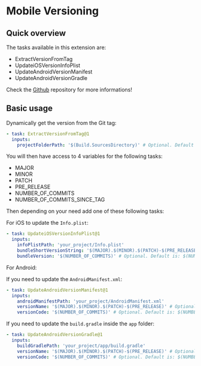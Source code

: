 # Mobile Versioning

## Quick overview

The tasks available in this extension are:

- ExtractVersionFromTag
- UpdateiOSVersionInfoPlist
- UpdateAndroidVersionManifest
- UpdateAndroidVersionGradle

Check the [Github](https://github.com/damienaicheh/azure-devops-mobile-versioning) repository for more informations!

## Basic usage

Dynamically get the version from the Git tag:

```yml
- task: ExtractVersionFromTag@1
  inputs:
    projectFolderPath: '$(Build.SourcesDirectory)' # Optional. Default is: $(Build.SourcesDirectory)
```

You will then have access to 4 variables for the following tasks:
- MAJOR
- MINOR
- PATCH
- PRE_RELEASE
- NUMBER_OF_COMMITS
- NUMBER_OF_COMMITS_SINCE_TAG

Then depending on your need add one of these following tasks:

For iOS to update the `Info.plist`:

```yaml
- task: UpdateiOSVersionInfoPlist@1
  inputs:
    infoPlistPath: 'your_project/Info.plist'
    bundleShortVersionString: '$(MAJOR).$(MINOR).$(PATCH)-$(PRE_RELEASE)' # Optional. Default is: $(MAJOR).$(MINOR).$(PATCH)
    bundleVersion: '$(NUMBER_OF_COMMITS)' # Optional. Default is: $(NUMBER_OF_COMMITS)
```

For Android:

If you need to update the `AndroidManifest.xml`:

```yaml
- task: UpdateAndroidVersionManifest@1
  inputs:
    androidManifestPath: 'your_project/AndroidManifest.xml'
    versionName: '$(MAJOR).$(MINOR).$(PATCH)-$(PRE_RELEASE)' # Optional. Default is: $(MAJOR).$(MINOR).$(PATCH)
    versionCode: '$(NUMBER_OF_COMMITS)' # Optional. Default is: $(NUMBER_OF_COMMITS)
```

If you need to update the `build.gradle` inside the `app` folder:

```yaml
- task: UpdateAndroidVersionGradle@1
  inputs:
    buildGradlePath: 'your_project/app/build.gradle'
    versionName: '$(MAJOR).$(MINOR).$(PATCH)-$(PRE_RELEASE)' # Optional. Default is: $(MAJOR).$(MINOR).$(PATCH)
    versionCode: '$(NUMBER_OF_COMMITS)' # Optional. Default is: $(NUMBER_OF_COMMITS)
```